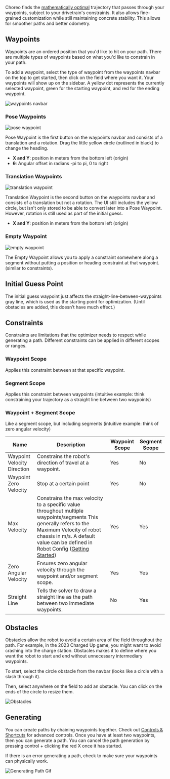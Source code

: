 Choreo finds the [mathematically optimal](https://en.wikipedia.org/wiki/Mathematical_optimization) trajectory that passes through your waypoints, subject to your drivetrain's constraints. It also allows fine-grained customization while still maintaining concrete stability. This allows for smoother paths and better odometry.

## Waypoints

Waypoints are an ordered position that you'd like to hit on your path. There are multiple types of waypoints based on what you'd like to constrain in your path.

To add a waypoint, select the type of waypoint from the waypoints navbar on the top to get started, then click on the field where you want it. Your waypoints will show up on the sidebar. A yellow dot represents the currently selected waypoint, green for the starting waypoint, and red for the ending waypoint.

![waypoints navbar](../media/waypoints+navbar.png)

### Pose Waypoints

![pose waypoint](../media/pose_waypoint.png)

Pose Waypoint is the first button on the waypoints navbar and consists of a translation and a rotation. Drag the little yellow circle (outlined in black) to change the heading.

- **X and Y**: position in meters from the bottom left (origin)
- **θ**: Angular offset in radians -pi to pi, 0 to right

### Translation Waypoints

![translation waypoint](../media/translation_waypoint.png)

Translation Waypoint is the second button on the waypoints navbar and consists of a translation but not a rotation. The UI still includes the yellow circle, but isn't only stored to be able to convert later into a Pose Waypoint. However, rotation is still used as part of the initial guess.

- **X and Y**: position in meters from the bottom left (origin)

### Empty Waypoint

![empty waypoint](../media/empty_waypoint.png)

The Empty Waypoint allows you to apply a constraint somewhere along a segment without putting a position or heading constraint at that waypoint. (similar to constraints).

## Initial Guess Point

The initial guess waypoint just affects the straight-line-between-waypoints gray line, which is used as the starting point for optimization. (Until obstacles are added, this doesn’t have much effect.)

## Constraints

Constraints are limitations that the optimizer needs to respect while generating a path. Different constraints can be applied in different scopes or ranges.

### Waypoint Scope

Applies this constraint between at that specific waypoint.

### Segment Scope

Applies this constraint between waypoints (intuitive example: think constraining your trajectory as a straight line between two waypoints)

### Waypoint + Segment Scope

Like a segment scope, but including segments (intuitive example: think of zero angular velocity)

| Name                        | Description                                                                                                                                                                                                                                          | Waypoint Scope | Segment Scope |
| --------------------------- | ---------------------------------------------------------------------------------------------------------------------------------------------------------------------------------------------------------------------------------------------------- | -------------- | ------------- |
| Waypoint Velocity Direction | Constrains the robot's direction of travel at a waypoint.                                                                                                                                                                                            | Yes            | No            |
| Waypoint Zero Velocity      | Stop at a certain point                                                                                                                                                                                                                              | Yes            | No            |
| Max Velocity                | Constrains the max velocity to a specific value throughout multiple waypoints/segments This generally refers to the Maximum Velocity of robot chassis in m/s. A default value can be defined in Robot Config ([Getting Started](../robot-config.md)) | Yes            | Yes           |
| Zero Angular Velocity       | Ensures zero angular velocity through the waypoint and/or segment scope.                                                                                                                                                                             | Yes            | Yes           |
| Straight Line               | Tells the solver to draw a straight line as the path between two immediate waypoints.                                                                                                                                                                | No             | Yes           |

## Obstacles

Obstacles allow the robot to avoid a certain area of the field throughout the path. For example, in the 2023 Charged Up game, you might want to avoid crashing into the charge station. Obstacles makes it to define where you want the robot to start and end without unnecessary intermediary waypoints.

To start, select the circle obstacle from the navbar (looks like a circle with a slash through it).

Then, select anywhere on the field to add an obstacle. You can click on the ends of the circle to resize them.

![Obstacles](../media/obstacles.png)

## Generating

You can create paths by chaining waypoints together. Check out [Controls & Shortcuts](./controls-shortcuts.md) for advanced controls. Once you have at least two waypoints, then you can generate a path. You can cancel the path generation by pressing control + clicking the red X once it has started.

If there is an error generating a path, check to make sure your waypoints can physically work.

![Generating Path Gif](../media/generating_path.gif)
